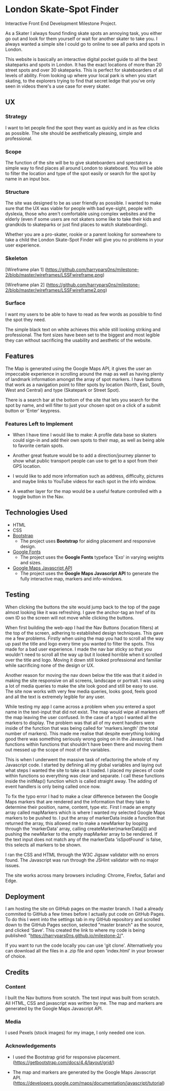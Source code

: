 # London Skate-Spot Finder

Interactive Front End Development Milestone Project.

As a Skater I always found finding skate spots an annoying task, you either go out and look for them yourself or wait for another skater to take you.
I always wanted a simple site I could go to online to see all parks and spots in London.

This website is basically an interactive digital pocket guide to all the best skateparks and spots in London. It has the exact locations of more than 20 street spots and over 30 skateparks. This is perfect for skateboarders of all levels of ability.
From looking up where your local park is when you start skating, to the explorers trying to find that secret ledge that you've only seen in videos there's a use case for every skater.


## UX

### Strategy

I want to let people find the spot they want as quickly and in as few clicks as possible. The site should be aesthetically pleasing, simple and professional.

### Scope

The function of the site will be to give skateboarders and spectators a simple way to find places all around London to skateboard. You will be able to filter the location and type of the spot easily or search for the spot by name in an input box.

### Structure

The site was designed to be as user friendly as possible. I wanted to make sure that the UX was viable for people with bad eye-sight, people with dyslexia,
those who aren't comfortable using complex websites and the elderly (even if some users are not skaters some like to take their kids and grandkids to skateparks or just find places to watch skateboarding).

Whether you are a pro-skater, rookie or a parent looking for somewhere to take a child the London Skate-Spot Finder will give you no problems in your user experience.

### Skeleton
[Wireframe plan 1]  (https://github.com/harrypars0ns/milestone-2/blob/master/wireframes/LSSFwireframe.png)

[Wireframe plan 2]  (https://github.com/harrypars0ns/milestone-2/blob/master/wireframes/LSSFwireframe2.png)

### Surface
 
I want my users to be able to have to read as few words as possible to find the spot they need. 

The simple black text on white achieves this while still looking striking and professional.
The font sizes have been set to the biggest and most legible they can without sacrificing the usability and aesthetic of the website.

## Features

The Map is generated using the Google Maps API, it gives the user an impeccable experience in scrolling around the map
as well as having plenty of landmark information amongst the array of spot markers. I have buttons that work as a navigation point to filter spots by location (North, East, South, West and Central) and type (Skatepark or Street Spot).

There is a search bar at the bottom of the site that lets you search for the spot by name, and will filter to just your chosen spot on a click of a submit button or 'Enter' keypress. 

### Features Left to Implement

- When I have time I would like to make: A profile data base so skaters could sign-in and add their own spots to their map, as well as being able to favorite certain spots.

- Another great feature would be to add a direction/journey planner to show what public transport people can use to get to a spot from their GPS location.

- I would like to add more information such as address, difficulty, pictures and maybe links to YouTube videos for each spot in the info window.

- A weather layer for the map would be a useful feature controlled with a toggle button in the Nav.

## Technologies Used

- HTML
- CSS
- [Bootstrap](https://getbootstrap.com/)
    - The project uses **Bootstrap** for aiding placement and responsive design.
- [Google Fonts](https://fonts.google.com/)
    - The project uses the **Google Fonts** typeface 'Exo' in varying weights and sizes.
- [Google Maps Javascript API](https://developers.google.com/maps/documentation/javascript/tutorial)
    - The project uses the **Google Maps Javascript API** to generate the fully interactive map, markers and info-windows.

## Testing
 
When clicking the buttons the site would jump back to the top of the page almost looking like it was refreshing.
I gave the anchor-tag an href of its own ID so the screen will not move while clicking the buttons.

When first building the web-app I had the Nav Buttons (location filters) at the top of the screen, 
adhering to established design techniques. This gave me a few problems. Firstly when using the map you had to 
scroll all the way up past the title and logo every time you wanted to filter the spots. This made for a bad user experience.
I made the nav bar sticky so that you wouldn't need to scroll all the way up but it looked horrible when it scrolled over the title and logo.
Moving it down still looked professional and familiar while sacrificing none of the design or UX. 

Another reason for moving the nav down below the title was that it aided in making the site responsive on all screens, landscape or portrait. 
I was using a lot of media queries to make the site look good and still be easy to use. The site now works with 
very few media queries, looks good, feels good and all the text is extremely legible for any user.

While testing my app I came across a problem when you entered a spot name in the text-input that did not exist.
The map would wipe all markers off the map leaving the user confused. In the case of a typo I wanted all the markers to display.
The problem was that all of my event handlers were inside of the function that was being called for 'markers.length' (the total number of markers).
This made me realise that despite everything looking good there was something seriously wrong going on in the Javascript.
I had functions within functions that shouldn't have been there and moving them out messed up the scope of most of the variables.

This is when I underwent the massive task of refactoring the whole of my Javascript code. I started by defining all my global variables
and laying out what steps I wanted the site to take as it loaded. I placed my pieces of code within functions so everything was clear and separate.
I call these functions inside the initMap() function which is called straight away. The adding of event handlers is only being called once now. 

To fix the typo error I had to make a clear difference between the Google Maps markers that are rendered and the information that they
take to determine their position, name, content, type etc. First I made an empty array called mapMarkers which is where I wanted my selected Google Maps markers to be pushed to.
I put the array of markerData inside a function that returned the array, this allowed me to make a newMarker
by looping through the 'markerData' array, calling createMarker(markerData[i]) and pushing the newMarker to the empty mapMarker array to be rendered. 
If the text input does not match any of the markerData 'isSpotFound' is false, this selects all markers to be shown.

I ran the CSS and HTML through the W3C Jigsaw validator with no errors found. The Javascript was run through the JSHint validator with no major issues.

The site works across many browsers including: Chrome, Firefox, Safari and Edge.


## Deployment

I am hosting the site on GitHub pages on the master branch. I had a already commited to GitHub a few times before 
I actually put code on GitHub Pages. To do this I went into the settings tab in my GitHub repository and scrolled 
down to the GitHub Pages section, selected "master branch" as the source, and clicked 'Save'. 
This created the link to where my code is being published: "https://harrypars0ns.github.io/milestone-2/".  

If you want to run the code locally you can use 'git clone'. Alternatively you 
can download all the files in a .zip file and open 'index.html' in your browser of choice.


## Credits

### Content

I built the Nav buttons from scratch. The text input was built from scratch. All HTML, CSS and javascript was written by me. 
The map and markers are generated by the Google Maps Javascript API. 


### Media
I used Pexels (stock images) for my image, I only needed one icon.

### Acknowledgements

- I used the Bootstrap grid for responsive placement. (https://getbootstrap.com/docs/4.4/layout/grid/)

- The map and markers are generated by the Google Maps Javascript API. (https://developers.google.com/maps/documentation/javascript/tutorial)

 
